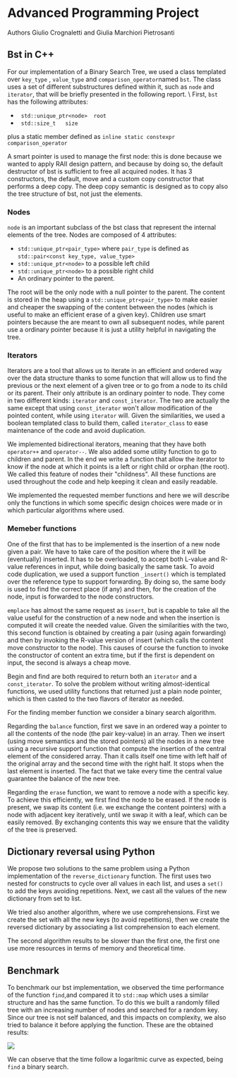 # Advanced Programming Project
Authors Giulio Crognaletti and Giulia Marchiori Pietrosanti

## Bst in C++ 

For our implementation of a Binary Search Tree, we used a class templated over ```key_type``` , ```value_type``` and ```comparison_operator```named ```bst```. The class uses a set of different substructures defined within it, such as ```node``` and ```iterator```, that will be briefly presented in the following report. \\
First, ```bst``` has the following attributes:

* ``` std::unique_ptr<node>  root```
* ``` std::size_t   size```

plus a static member defined as ```inline static constexpr comparison_operator```

A smart pointer is used to manage the first node: this is done because we wanted to apply RAII design pattern, and because by doing so, the default destructor of bst is sufficient to free all acquired nodes. 
It has 3 constructors, the default, move and a custom copy constructor that performs a deep copy. The deep copy semantic is designed as to copy also the tree structure of bst, not just the elements.

### Nodes

```node``` is an important subclass of the bst class that represent the internal elements of the tree. Nodes are composed of 4 attributes:

* ```std::unique_ptr<pair_type>``` where ```pair_type``` is defined as ```std::pair<const key_type, value_type>```
* ```std::unique_ptr<node>``` to a possible left child
* ```std::unique_ptr<node>``` to a possible right child
* An ordinary pointer to the parent.

The root will be the only node with a null pointer to the parent. The content is stored in the heap using a ```std::unique_ptr<pair_type>``` to make easier and cheaper the swapping of the content between the nodes (which is useful to make an efficient erase of a given key). Children use smart pointers because the are meant to own all subsequent nodes, while parent use a ordinary pointer because it is just a utility helpful in navigating the tree.

### Iterators

Iterators are a tool that allows us to iterate in an efficient and ordered way over the data structure thanks to some function that will allow us to find the previous or the next element of a given tree or to go from a node to its child or its parent. 
Their only attribute is an ordinary pointer to node. They come in two different kinds: ```iterator``` and ```const_iterator```. The two are actually the same except that using ```const_iterator``` won't allow modification of the pointed content, while using ```iterator``` will. Given the similarities, we used a boolean templated class to build them, called ```iterator_class``` to ease maintenance of the code and avoid duplication.

We implemented bidirectional iterators, meaning that they have both ```operator++``` and ```operator--```. We also added some utility function to go to children and parent. In the end we write a function that allow the iterator to know if the node at which it points is a left or right child or orphan (the root). We called this feature of nodes their "childness". All these functions are used throughout the code and help keeping it clean and easily readable.

We implemented the requested member functions and here we will describe only the functions in which some specific design choices were made or in which particular algorithms where used.

### Memeber functions

One of the first that has to be implemented is the insertion of a new node given a pair. We have to take care of the position where the it will be (eventually) inserted. It has to be overloaded, to accept both L-value and R-value references in input, while doing basically the same task.
To avoid code duplication, we used a support function ```_insert()``` which is templated over the reference type to support forwarding. By doing so, the same body is used to find the correct place (if any) and then, for the creation of the node, input is forwarded to the node constructors.

```emplace``` has almost the same request as ```insert```, but is capable to take all the value useful for the construction of a new node and when the insertion is computed it will create the needed value. Given the similarities with the two, this second function is obtained by creating a pair (using again forwarding) and then by invoking the R-value version of insert (which calls the content move constructor to the node). This causes of course the function to invoke the constructor of content an extra time, but if the first is dependent on input, the second is always a cheap move.

Begin and find are both required to return both an ```iterator``` and a ```const_iterator```. To solve the problem without writing almost-identical functions, we used utility functions that returned just a plain node pointer, which is then casted to the two flavors of iterator as needed.

For the finding member function we consider a binary search algorithm.

Regarding the ```balance``` function, first we save in an ordered way a pointer to all the contents of the node (the pair key-value) in an array. Then we insert (using move semantics and the stored pointers) all the nodes in a new tree using a recursive support function that compute the insertion of the central element of the considered array. Than it calls itself one time with left half of the original array and the second time with the right half. It stops when the last element is inserted. The fact that we take every time the central value guarantee the balance of the new tree.

Regarding the ```erase``` function, we want to remove a node with a specific key. To achieve this efficiently, we first find the node to be erased. If the node is present, we swap its content (i.e. we exchange the content pointers) with a node with adjacent key iteratively, until we swap it with a leaf, which can be easily removed. By exchanging contents this way we ensure that the validity of the tree is preserved.

## Dictionary reversal using Python

We propose two solutions to the same problem using a Python implementation of the ```reverse_dictionary``` function.
The first uses two nested for constructs to cycle over all values in each list, and uses a ```set()``` to add the keys avoiding repetitions. Next, we cast all the values of the new dictionary from set to list.

We tried also another algorithm, where we use comprehensions. First we create the set with all the new keys (to avoid repetitions), then we create the reversed dictionary by associating a list comprehension to each element.

The second algorithm results to be slower than the first one, the first one use more resources in terms of memory and theoretical time.

## Benchmark
 
 
To benchmark our bst implementation, we observed the time performance of the function ```find```,and compared it to ```std::map``` which uses a similar structure  and has the same function. To do this we built a randomly filled tree with an increasing number of nodes and searched for a random key. Since our tree is not   self  balanced, and this impacts on complexity, we also tried to balance it before applying the function. These are the obtained results:  
 
 ![](benchmark.png)
 
 We can observe that the time follow a logaritmic curve as expected, being ```find``` a binary search.
 
 
